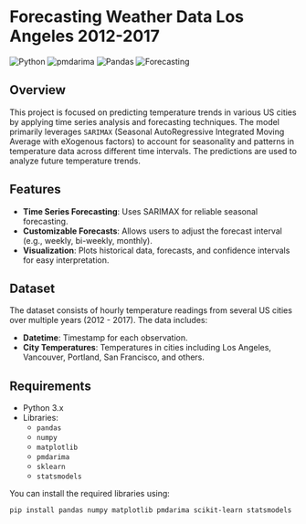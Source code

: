 # Forecasting Weather Data Los Angeles 2012-2017

![Python](https://img.shields.io/badge/Python-3.x-blue) ![pmdarima](https://img.shields.io/badge/pmdarima-latest-orange) ![Pandas](https://img.shields.io/badge/Pandas-1.x-yellowgreen) ![Forecasting](https://img.shields.io/badge/Forecasting-ARIMA/SARIMA/SARIMAX-brightgreen)

## Overview

This project is focused on predicting temperature trends in various US cities by applying time series analysis and forecasting techniques. The model primarily leverages `SARIMAX` (Seasonal AutoRegressive Integrated Moving Average with eXogenous factors) to account for seasonality and patterns in temperature data across different time intervals. The predictions are used to analyze future temperature trends.

## Features

- **Time Series Forecasting**: Uses SARIMAX for reliable seasonal forecasting.
- **Customizable Forecasts**: Allows users to adjust the forecast interval (e.g., weekly, bi-weekly, monthly).
- **Visualization**: Plots historical data, forecasts, and confidence intervals for easy interpretation.

## Dataset

The dataset consists of hourly temperature readings from several US cities over multiple years (2012 - 2017). The data includes:
- **Datetime**: Timestamp for each observation.
- **City Temperatures**: Temperatures in cities including Los Angeles, Vancouver, Portland, San Francisco, and others.

## Requirements

- Python 3.x
- Libraries:
  - `pandas`
  - `numpy`
  - `matplotlib`
  - `pmdarima`
  - `sklearn`
  - `statsmodels`

You can install the required libraries using:

```bash
pip install pandas numpy matplotlib pmdarima scikit-learn statsmodels
